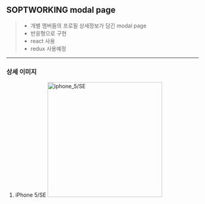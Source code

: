 SOPTWORKING modal page
--------------

> * 개별 멤버들의 프로필 상세정보가 담긴 modal page
> * 반응형으로 구현
> * react 사용
> * redux 사용예정

----------------

### 상세 이미지

1. iPhone 5/SE
<img src="C:\Users\user\Desktop\이현진\솝트워킹\솝트워킹_이미지\soptworking_iphone5.png" width=300px title="iphone_5/SE" alt="iphone_5/SE"></img><br/>
